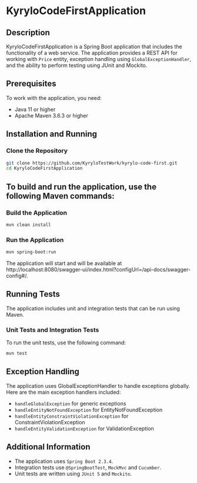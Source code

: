 # KyryloCodeFirstApplication

## Description

KyryloCodeFirstApplication is a Spring Boot application that includes the functionality of a web service. The application provides a REST API for working with `Price` entity, exception handling using `GlobalExceptionHandler`, and the ability to perform testing using JUnit and Mockito.

## Prerequisites

To work with the application, you need:
- Java 11 or higher
- Apache Maven 3.6.3 or higher

## Installation and Running

### Clone the Repository

```bash
git clone https://github.com/KyryloTestWork/kyrylo-code-first.git
cd KyryloCodeFirstApplication
```
## To build and run the application, use the following Maven commands:
### Build the Application
```bash
mvn clean install
```
### Run the Application
````bash
mvn spring-boot:run
````
The application will start and will be available at http://localhost:8080/swagger-ui/index.html?configUrl=/api-docs/swagger-config#/.

## Running Tests
The application includes unit and integration tests that can be run using Maven.
### Unit Tests and Integration Tests
To run the unit tests, use the following command:
```bash
mvn test
```

## Exception Handling
The application uses GlobalExceptionHandler to handle exceptions globally. Here are the main exception handlers included:
- `handleGlobalException` for generic exceptions
- `handleEntityNotFoundException` for EntityNotFoundException
- `handleEntityConstraintViolationException` for ConstraintViolationException
- `handleEntityValidationException` for ValidationException

## Additional Information
- The application uses `Spring Boot 2.3.4`.
- Integration tests use `@SpringBootTest`, `MockMvc` and `Cucumber`.
- Unit tests are written using `JUnit 5` and `Mockito`.
